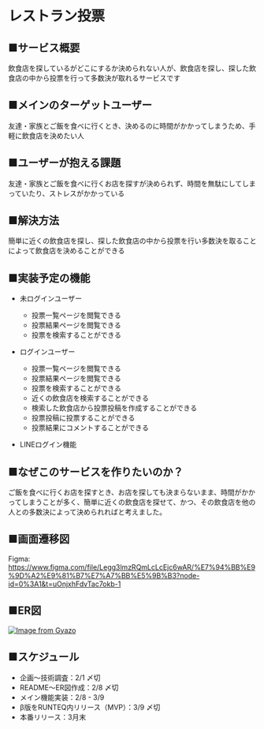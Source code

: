 # レストラン投票
## ■サービス概要
飲食店を探しているがどこにするか決められない人が、飲食店を探し、探した飲食店の中から投票を行って多数決が取れるサービスです

## ■メインのターゲットユーザー
友達・家族とご飯を食べに行くとき、決めるのに時間がかかってしまうため、手軽に飲食店を決めたい人

## ■ユーザーが抱える課題
友達・家族とご飯を食べに行くお店を探すが決められず、時間を無駄にしてしまっていたり、ストレスがかかっている

## ■解決方法
簡単に近くの飲食店を探し、探した飲食店の中から投票を行い多数決を取ることによって飲食店を決めることができる

## ■実装予定の機能
- 未ログインユーザー
  - 投票一覧ページを閲覧できる
  - 投票結果ページを閲覧できる
  - 投票を検索することができる
- ログインユーザー
  - 投票一覧ページを閲覧できる
  - 投票結果ページを閲覧できる
  - 投票を検索することができる
  - 近くの飲食店を検索することができる
  - 検索した飲食店から投票投稿を作成することができる
  - 投票投稿に投票することができる
  - 投票結果にコメントすることができる

- LINEログイン機能

## ■なぜこのサービスを作りたいのか？
ご飯を食べに行くお店を探すとき、お店を探しても決まらないまま、時間がかかってしまうことが多く、簡単に近くの飲食店を探せて、かつ、その飲食店を他の人との多数決によって決められればと考えました。

## ■画面遷移図
Figma: https://www.figma.com/file/Legg3lmzRQmLcLcEjc6wAR/%E7%94%BB%E9%9D%A2%E9%81%B7%E7%A7%BB%E5%9B%B3?node-id=0%3A1&t=uOnjxhFdvTac7okb-1

## ■ER図
[![Image from Gyazo](https://i.gyazo.com/7b9358b14e2993bffd7d057319412f3f.png)](https://gyazo.com/7b9358b14e2993bffd7d057319412f3f)

## ■スケジュール
- 企画〜技術調査：2/1 〆切
- README〜ER図作成：2/8 〆切
- メイン機能実装：2/8 - 3/9
- β版をRUNTEQ内リリース（MVP）：3/9 〆切
- 本番リリース：3月末